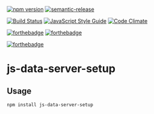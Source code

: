 [![npm version](https://badge.fury.io/js/js-data-server-setup.svg)](https://badge.fury.io/js/js-data-server-setup)
[![semantic-release](https://img.shields.io/badge/%20%20%F0%9F%93%A6%F0%9F%9A%80-semantic--release-e10079.svg)](https://github.com/semantic-release/semantic-release)

[![Build Status](https://travis-ci.org/crobinson42/js-data-server-setup.svg?branch=master)](https://travis-ci.org/crobinson42/js-data-server-setup)
[![JavaScript Style Guide](https://img.shields.io/badge/code%20style-standard-brightgreen.svg)](http://standardjs.com/)
[![Code Climate](https://codeclimate.com/github/crobinson42/js-data-server-setup/badges/gpa.svg)](https://codeclimate.com/github/crobinson42/js-data-server-setup)

[![forthebadge](https://img.shields.io/badge/Node.js-v4-yellow.svg)](http://nodejs.org)
[![forthebadge](https://img.shields.io/badge/Node.js-v6-orange.svg)](http://nodejs.org)

[![forthebadge](https://img.shields.io/badge/Mom%20Made-Pizza%20Rolls-blue.svg)](http://pizza.com)


# js-data-server-setup


## Usage

`npm install js-data-server-setup`
